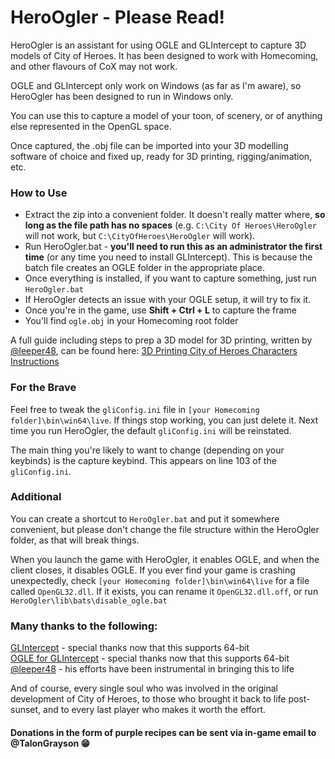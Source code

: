 # HeroOgler - Please Read!
HeroOgler is an assistant for using OGLE and GLIntercept to capture 3D models of City of Heroes. It has been designed to work with Homecoming, and other flavours of CoX may not work.

OGLE and GLIntercept only work on Windows (as far as I'm aware), so HeroOgler has been designed to run in Windows only.

You can use this to capture a model of your toon, of scenery, or of anything else represented in the OpenGL space.

Once captured, the .obj file can be imported into your 3D modelling software of choice and fixed up, ready for 3D printing, rigging/animation, etc.

### How to Use
- Extract the zip into a convenient folder. It doesn't really matter where, **so long as the file path has no spaces** (e.g. `C:\City Of Heroes\HeroOgler` will not work, but `C:\CityOfHeroes\HeroOgler` will work).
- Run HeroOgler.bat - **you'll need to run this as an administrator the first time** (or any time you need to install GLIntercept). This is because the batch file creates an OGLE folder in the appropriate place.
- Once everything is installed, if you want to capture something, just run `HeroOgler.bat`
- If HeroOgler detects an issue with your OGLE setup, it will try to fix it.
- Once you're in the game, use **Shift + Ctrl + L** to capture the frame
- You'll find `ogle.obj` in your Homecoming root folder

A full guide including steps to prep a 3D model for 3D printing, written by [@leeper48](https://forums.homecomingservers.com/profile/54401-leeper48/), can be found here:
[3D Printing City of Heroes Characters Instructions](https://forums.homecomingservers.com/topic/34096-3d-printing-city-of-heroes-characters-instructions)

### For the Brave
Feel free to tweak the `gliConfig.ini` file in `[your Homecoming folder]\bin\win64\live`. If things stop working, you can just delete it. Next time you run HeroOgler, the default `gliConfig.ini` will be reinstated.

The main thing you're likely to want to change (depending on your keybinds) is the capture keybind. This appears on line 103 of the `gliConfig.ini`.

### Additional
You can create a shortcut to `HeroOgler.bat` and put it somewhere convenient, but please don't change the file structure within the HeroOgler folder, as that will break things.


When you launch the game with HeroOgler, it enables OGLE, and when the client closes, it disables OGLE. If you ever find your game is crashing unexpectedly, check `[your Homecoming folder]\bin\win64\live` for a file called `OpenGL32.dll`. If it exists, you can rename it `OpenGL32.dll.off`, or run `HeroOgler\lib\bats\disable_ogle.bat`

### Many thanks to the following:

[GLIntercept](https://github.com/dtrebilco/glintercept) - special thanks now that this supports 64-bit  
[OGLE for GLIntercept](https://github.com/dgis/OGLE-for-GLIntercept) - special thanks now that this supports 64-bit  
[@leeper48](https://forums.homecomingservers.com/profile/54401-leeper48/) - his efforts have been instrumental in bringing this to life  

And of course, every single soul who was involved in the original development of City of Heroes, to those who brought it back to life post-sunset, and to every last player who makes it worth the effort.

#### Donations in the form of purple recipes can be sent via in-game email to @TalonGrayson 😁
